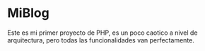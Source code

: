 # MiBlog

Este es mi primer proyecto de PHP, es un poco caotico a nivel de arquitectura, pero todas las funcionalidades van perfectamente.
